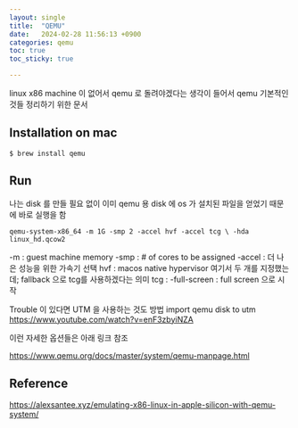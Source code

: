 ```yaml
---
layout: single
title:  "QEMU"
date:   2024-02-28 11:56:13 +0900
categories: qemu
toc: true
toc_sticky: true

---
```


linux x86 machine 이 없어서 qemu 로 돌려야겠다는 생각이 들어서 qemu 기본적인 것들 정리하기 위한 문서

## Installation on mac

`$ brew install qemu`

## Run

나는 disk 를 만들 필요 없이 이미 qemu 용 disk 에 os 가 설치된 파일을 얻었기 때문에 바로 실행을 함

`qemu-system-x86_64 -m 1G -smp 2 -accel hvf -accel tcg \
 -hda linux_hd.qcow2 `

-m : guest machine memory
-smp : # of cores to be assigned
-accel : 더 나은 성능을 위한 가속기 선택
hvf : macos native hypervisor
여기서 두 개를 지정했는데; fallback 으로 tcg를 사용하겠다는 의미
tcg :
-full-screen : full screen 으로 시작



Trouble 이 있다면 UTM 을 사용하는 것도 방법
import qemu disk to utm 
https://www.youtube.com/watch?v=enF3zbyiNZA


이런 자세한 옵션들은 아래 링크 참조

https://www.qemu.org/docs/master/system/qemu-manpage.html


## Reference

https://alexsantee.xyz/emulating-x86-linux-in-apple-silicon-with-qemu-system/

